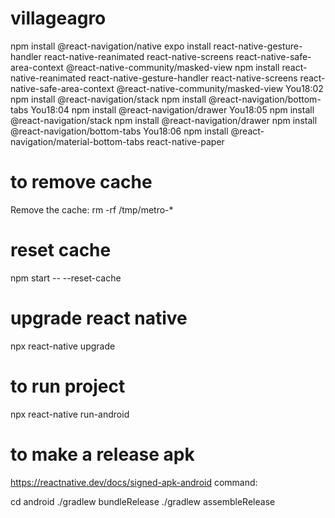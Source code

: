 # villageagro

npm install @react-navigation/native
expo install react-native-gesture-handler react-native-reanimated react-native-screens react-native-safe-area-context @react-native-community/masked-view
npm install react-native-reanimated react-native-gesture-handler react-native-screens react-native-safe-area-context @react-native-community/masked-view
You18:02
npm install @react-navigation/stack
npm install @react-navigation/bottom-tabs
You18:04
npm install @react-navigation/drawer
You18:05
npm install @react-navigation/stack
npm install @react-navigation/drawer
npm install @react-navigation/bottom-tabs
You18:06
npm install @react-navigation/material-bottom-tabs react-native-paper

# to remove cache

Remove the cache: rm -rf /tmp/metro-\*

# reset cache

npm start -- --reset-cache

# upgrade react native

npx react-native upgrade

# to run project

npx react-native run-android

# to make a release apk

https://reactnative.dev/docs/signed-apk-android
command:

cd android
./gradlew bundleRelease
./gradlew assembleRelease
